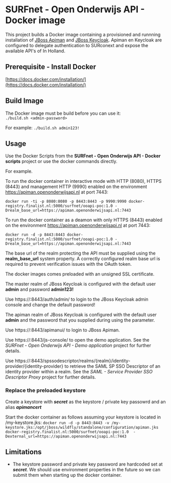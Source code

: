 # SURFnet - Open Onderwijs API - Docker image
This project builds a Docker image containing a provisioned and runnning installation of [JBoss Apiman](http://www.apiman.io/) and [JBoss Keycloak](http://keycloak.jboss.org/). Apiman en Keycloak are configured to delegate authentication to SURconext and expose the available API's of In Holland.

## Prerequisite - Install Docker
[https://docs.docker.com/installation/](https://docs.docker.com/installation/)

## Build Image
The Docker image must be build before you can use it:  
`./build.sh <admin-password>`

For example:
`./build.sh admin123!`

## Usage
Use the Docker Scripts from the **SURFnet - Open Onderwijs API - Docker scripts** project or use the docker commands directly. 

For example.

To run the docker container in interactive mode with HTTP (8080), HTTPS (8443) and management HTTP (9990) enabled on the environment https://apiman.openonderwijsapi.nl at port 7443:  

`docker run -ti -p 8080:8080 -p 8443:8443 -p 9990:9990 docker-registry.finalist.nl:5000/surfnet/ooapi-poc:1.0 -Drealm_base_url=https://apiman.openonderwijsapi.nl:7443`

To run the docker container as a deamon with only HTTPS (8443) enabled on the environment https://apiman.openonderwijsapi.nl at port 7443:

`docker run -d -p 8443:8443 docker-registry.finalist.nl:5000/surfnet/ooapi-poc:1.0 -Drealm_base_url=https://apiman.openonderwijsapi.nl:7443`

The base url of the realm protecting the API must be supplied using the **realm_base_url** system property. A correctly configured realm base url is required to prevent verification issues with the OAuth token.

The docker images comes preloaded with an unsigned SSL certificate.

The master realm of JBoss Keycloak is configured with the default user **admin** and password **admin123!**  

Use https://<host>:8443/auth/admin/ to login to the JBoss Keycloak admin console and change the default password!

The apiman realm of JBoss Keycloak is configured with the default user **admin** and the password that you supplied during using the <admin-password> parameter.  
 
Use https://<host>:8443/apimanui/ to login to JBoss Apiman.

Use https://<host>:8443/js-console/ to open the demo application. See the *SURFnet - Open Onderwijs API - Demo application* project  for further details.

Use https://<host>:8443/spssodescriptor/realms/{realm}/identity-provider/{identity-provider} to retrieve the SAML SP SSO Descriptor of an identity provider within a realm. See the *SAML - Service Provider SSO Descriptor Proxy*  project for further details.

### Replace the preloaded keystore 
Create a keystore with ***secret*** as the keystore / private key passowrd and an alias ***apimancert***

Start the docker container as follows assuming your keystore is located in /my-keystore.jks:
`docker run -d -p 8443:8443 -v /my-keystore.jks:/opt/jboss/wildfly/standalone/configuration/apiman.jks docker-registry.finalist.nl:5000/surfnet/ooapi-poc:1.0  -Dexternal_url=https://apiman.openonderwijsapi.nl:7443`


## Limitations
* The keystore password and private key password are hardcoded set at ***secret***. We should use environment properties in the future so we can submit them when starting up the docker container.